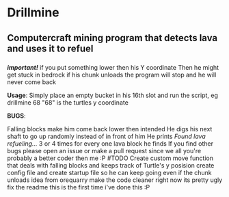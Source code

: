 # Drillmine
## Computercraft mining program that detects lava and uses it to refuel
###
**_important!_**
if you put something lower then his Y coordinate Then he might get stuck in bedrock
if his chunk unloads the program will stop and he will never come back

**Usage**:
Simply place an empty bucket in his 16th slot and run the script,
eg drillmine 68 "68" is the turtles y coordinate

**BUGS**:

Falling blocks make him come back lower then intended
He digs his next shaft to go up randomly instead of in front of him
He prints *Found lava refueling...* 3 or 4 times for every one lava block he finds
If you find other bugs please open an issue or make a pull request since we all you're probably a better coder then me :P
#TODO
Create custom move function that deals with falling blocks and keeps track of Turtle's y posision
create config file and create startup file so he can keep going even if the chunk unloads idea from orequarry
make the code cleaner right now its pretty ugly
fix the readme this is the first time i've done this :P
